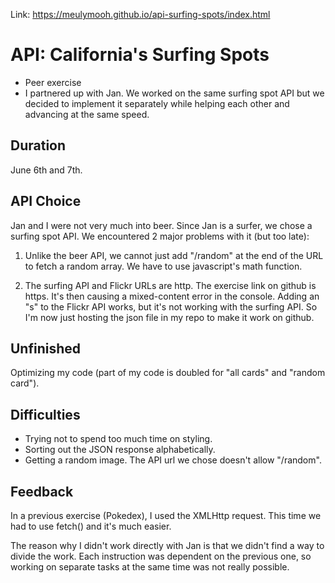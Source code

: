 Link: https://meulymooh.github.io/api-surfing-spots/index.html

# API: California's Surfing Spots

* Peer exercise
* I partnered up with Jan. We worked on the same surfing spot API but we decided to implement it separately while helping each other and advancing at the same speed.

## Duration

June 6th and 7th. 

## API Choice

Jan and I were not very much into beer. Since Jan is a surfer, we chose a surfing spot API. We encountered 2 major problems with it (but too late):

1. Unlike the beer API, we cannot just add "/random" at the end of the URL to fetch a random array. We have to use javascript's math function.

2. The surfing API and Flickr URLs are http. The exercise link on github is https. It's then causing a mixed-content error in the console. Adding an "s" to the Flickr API works, but it's not working with the surfing API. So I'm now just hosting the json file in my repo to make it work on github.

## Unfinished

Optimizing my code (part of my code is doubled for "all cards" and "random card").

## Difficulties

* Trying not to spend too much time on styling.
* Sorting out the JSON response alphabetically.   
* Getting a random image. The API url we chose doesn't allow "/random".

## Feedback

In a previous exercise (Pokedex), I used the XMLHttp request. This time we had to use fetch() and it's much easier.

The reason why I didn't work directly with Jan is that we didn't find a way to divide the work. Each instruction was dependent on the previous one, so working on separate tasks at the same time was not really possible.